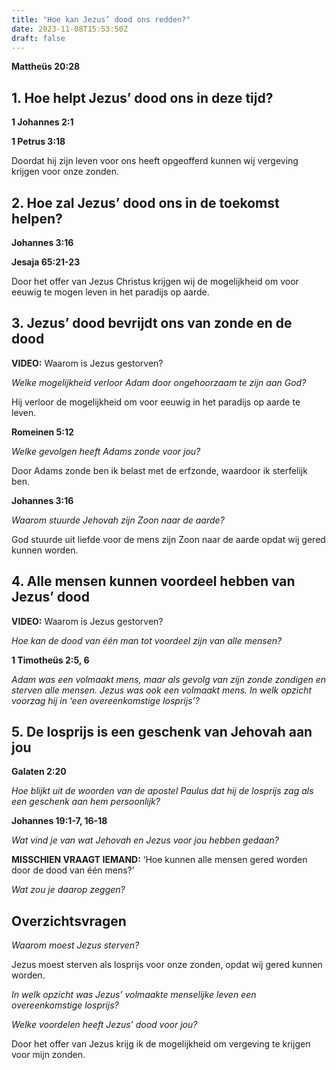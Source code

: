 ```yaml
---
title: "Hoe kan Jezus’ dood ons redden?"
date: 2023-11-08T15:53:50Z
draft: false
---
```


**Mattheüs 20:28**

## 1. Hoe helpt Jezus’ dood ons in deze tijd?

**1 Johannes 2:1**

**1 Petrus 3:18**

Doordat hij zijn leven voor ons heeft opgeofferd kunnen wij vergeving krijgen voor onze zonden.

## 2. Hoe zal Jezus’ dood ons in de toekomst helpen?

**Johannes 3:16**

**Jesaja 65:21-23**

Door het offer van Jezus Christus krijgen wij de mogelijkheid om voor eeuwig te mogen leven in het paradijs op aarde.

## 3. Jezus’ dood bevrijdt ons van zonde en de dood

**VIDEO:** Waarom is Jezus gestorven?

_Welke mogelijkheid verloor Adam door ongehoorzaam te zijn aan God?_

Hij verloor de mogelijkheid om voor eeuwig in het paradijs op aarde te leven.

**Romeinen 5:12**

_Welke gevolgen heeft Adams zonde voor jou?_

Door Adams zonde ben ik belast met de erfzonde, waardoor ik sterfelijk ben.

**Johannes 3:16**

_Waarom stuurde Jehovah zijn Zoon naar de aarde?_

God stuurde uit liefde voor de mens zijn Zoon naar de aarde opdat wij gered kunnen worden.

## 4. Alle mensen kunnen voordeel hebben van Jezus’ dood

**VIDEO:** Waarom is Jezus gestorven?

_Hoe kan de dood van één man tot voordeel zijn van alle mensen?_

**1 Timotheüs 2:5, 6**

_Adam was een volmaakt mens, maar als gevolg van zijn zonde zondigen en sterven alle mensen. Jezus was ook een volmaakt mens. In welk opzicht voorzag hij in ‘een overeenkomstige losprijs’?_

## 5. De losprijs is een geschenk van Jehovah aan jou

**Galaten 2:20**

_Hoe blijkt uit de woorden van de apostel Paulus dat hij de losprijs zag als een geschenk aan hem persoonlijk?_

**Johannes 19:1-7, 16-18**

_Wat vind je van wat Jehovah en Jezus voor jou hebben gedaan?_

**MISSCHIEN VRAAGT IEMAND:** ‘Hoe kunnen alle mensen gered worden door de dood van één mens?’

_Wat zou je daarop zeggen?_

## Overzichtsvragen

_Waarom moest Jezus sterven?_

Jezus moest sterven als losprijs voor onze zonden, opdat wij gered kunnen worden.

_In welk opzicht was Jezus’ volmaakte menselijke leven een overeenkomstige losprijs?_

_Welke voordelen heeft Jezus’ dood voor jou?_

Door het offer van Jezus krijg ik de mogelijkheid om vergeving te krijgen voor mijn zonden.
